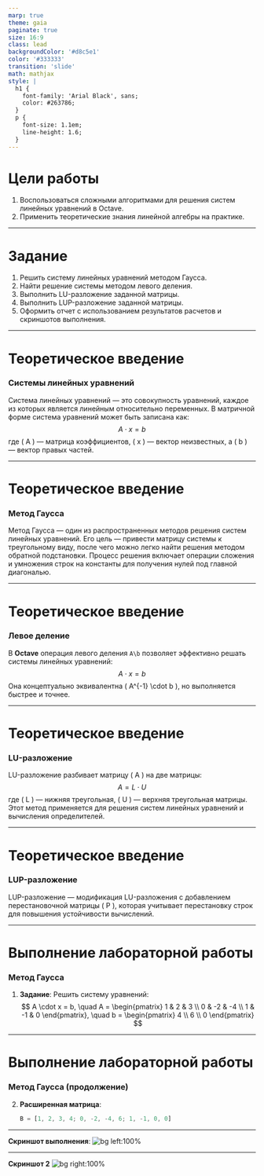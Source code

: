 ```yaml
---
marp: true
theme: gaia
paginate: true
size: 16:9
class: lead
backgroundColor: '#d8c5e1'
color: '#333333'
transition: 'slide'
math: mathjax
style: |
  h1 {
    font-family: 'Arial Black', sans;
    color: #263786;
  }
  p {
    font-size: 1.1em;
    line-height: 1.6;
  }
---
```


# Цели работы 

1. Воспользоваться сложными алгоритмами для решения систем линейных уравнений в Octave.
2. Применить теоретические знания линейной алгебры на практике.

---

# Задание

1. Решить систему линейных уравнений методом Гаусса.
2. Найти решение системы методом левого деления.
3. Выполнить LU-разложение заданной матрицы.
4. Выполнить LUP-разложение заданной матрицы.
5. Оформить отчет с использованием результатов расчетов и скриншотов выполнения.

---

# Теоретическое введение

### Системы линейных уравнений

Система линейных уравнений — это совокупность уравнений, каждое из которых является линейным относительно переменных. В матричной форме система уравнений может быть записана как:
$$
A \cdot x = b
$$
где \( A \) — матрица коэффициентов, \( x \) — вектор неизвестных, а \( b \) — вектор правых частей.

---

# Теоретическое введение

### Метод Гаусса

Метод Гаусса — один из распространенных методов решения систем линейных уравнений. Его цель — привести матрицу системы к треугольному виду, после чего можно легко найти решения методом обратной подстановки. Процесс решения включает операции сложения и умножения строк на константы для получения нулей под главной диагональю.

---

# Теоретическое введение

### Левое деление

В **Octave** операция левого деления `A\b` позволяет эффективно решать системы линейных уравнений:
$$ 
A \cdot x = b 
$$
Она концептуально эквивалентна \( A^{-1} \cdot b \), но выполняется быстрее и точнее.

---

# Теоретическое введение

### LU-разложение

LU-разложение разбивает матрицу \( A \) на две матрицы:
$$
A = L \cdot U 
$$
где \( L \) — нижняя треугольная, \( U \) — верхняя треугольная матрицы. Этот метод применяется для решения систем линейных уравнений и вычисления определителей.

---

# Теоретическое введение

### LUP-разложение

LUP-разложение — модификация LU-разложения с добавлением перестановочной матрицы \( P \), которая учитывает перестановку строк для повышения устойчивости вычислений.

---

# Выполнение лабораторной работы

### Метод Гаусса

1. **Задание**: Решить систему уравнений:
   $$
   A \cdot x = b, \quad A = \begin{pmatrix} 1 & 2 & 3 \\ 0 & -2 & -4 \\ 1 & -1 & 0 \end{pmatrix}, \quad b = \begin{pmatrix} 4 \\ 6 \\ 0 \end{pmatrix}
   $$

---

# Выполнение лабораторной работы

### Метод Гаусса (продолжение)

2. **Расширенная матрица**:
   ```octave
   B = [1, 2, 3, 4; 0, -2, -4, 6; 1, -1, 0, 0]

---
 **Скриншот выполнения**:
    ![bg left:100%](./pictures/picture1.png)

---
**Скриншот 2**
    ![bg right:100%](./pictures/picture2.png)